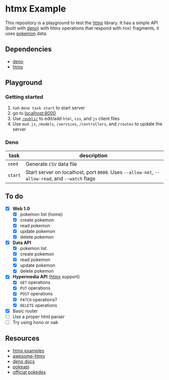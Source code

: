 # htmx Example

[pokeapi]: https://pokeapi.co/

This repository is a playground to test the [htmx](https://htmx.org/) library. It has a simple API (built with [deno](https://deno.com/)) with htmx operations that respond with `html` fragments, it uses [pokemon][pokeapi] data.

## Dependencies

- [deno](https://deno.com/)
- [htmx](https://htmx.org/)

## Playground

### Getting started

1. run `deno task start` to start server
2. go to [localhost:8000](http://localhost:8000/)
3. Use [`/public`](./public/) to edit/add `html`, `css`, and `js` client files
4. Use `mod.js`, `/models`, `/services`, `/controllers`, and `/routes` to update the server

### Deno

| task    | description                                                                                     |
| ------- | ----------------------------------------------------------------------------------------------- |
| `seed`  | Generate `CSV` data file                                                                        |
| `start` | Start server on localhost, port `8000`. Uses `--allow-net`, `--allow-read`, and `--watch` flags |

## To do

- [x] **Web 1.0**
  - [x] pokemon list (home)
  - [x] create pokemon
  - [x] read pokemon
  - [x] update pokemon
  - [x] delete pokemon
- [x] **Data API**
  - [x] pokemon list
  - [x] create pokemon
  - [x] read pokemon
  - [x] update pokemon
  - [x] delete pokemon
- [x] **Hypermedia API** ([htmx](https://htmx.org/) support)
  - [x] `GET` operations
  - [x] `PUT` operations
  - [x] `POST` operations
  - [x] `PATCH` operations?
  - [x] `DELETE` operations
- [x] Basic router
- [ ] Use a proper html parser
- [ ] Try using hono or oak

## Resources

- [htmx examples](https://htmx.org/examples/)
- [awesome-htmx](https://github.com/rajasegar/awesome-htmx)
- [deno docs](https://docs.deno.com/runtime/manual)
- [pokeapi]
- [official pokedex](https://www.pokemon.com/us/pokedex)
